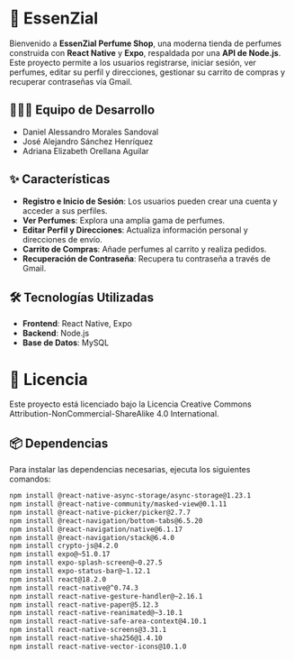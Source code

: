 # 🌸 EssenZial 

Bienvenido a **EssenZial Perfume Shop**, una moderna tienda de perfumes construida con **React Native** y **Expo**, respaldada por una **API de Node.js**. Este proyecto permite a los usuarios registrarse, iniciar sesión, ver perfumes, editar su perfil y direcciones, gestionar su carrito de compras y recuperar contraseñas vía Gmail.

## 🧑‍🤝‍🧑 Equipo de Desarrollo
- Daniel Alessandro Morales Sandoval
- José Alejandro Sánchez Henríquez
- Adriana Elizabeth Orellana Aguilar

## ✨ Características

- **Registro e Inicio de Sesión**: Los usuarios pueden crear una cuenta y acceder a sus perfiles.
- **Ver Perfumes**: Explora una amplia gama de perfumes.
- **Editar Perfil y Direcciones**: Actualiza información personal y direcciones de envío.
- **Carrito de Compras**: Añade perfumes al carrito y realiza pedidos.
- **Recuperación de Contraseña**: Recupera tu contraseña a través de Gmail.

## 🛠 Tecnologías Utilizadas

- **Frontend**: React Native, Expo
- **Backend**: Node.js
- **Base de Datos**: MySQL

# 📜 Licencia
Este proyecto está licenciado bajo la Licencia Creative Commons Attribution-NonCommercial-ShareAlike 4.0 International.

## 📦 Dependencias

Para instalar las dependencias necesarias, ejecuta los siguientes comandos:

```sh
npm install @react-native-async-storage/async-storage@1.23.1
npm install @react-native-community/masked-view@0.1.11
npm install @react-native-picker/picker@2.7.7
npm install @react-navigation/bottom-tabs@6.5.20
npm install @react-navigation/native@6.1.17
npm install @react-navigation/stack@6.4.0
npm install crypto-js@4.2.0
npm install expo@~51.0.17
npm install expo-splash-screen@~0.27.5
npm install expo-status-bar@~1.12.1
npm install react@18.2.0
npm install react-native@^0.74.3
npm install react-native-gesture-handler@~2.16.1
npm install react-native-paper@5.12.3
npm install react-native-reanimated@~3.10.1
npm install react-native-safe-area-context@4.10.1
npm install react-native-screens@3.31.1
npm install react-native-sha256@1.4.10
npm install react-native-vector-icons@10.1.0
